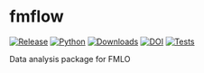 # fmflow

[![Release](https://img.shields.io/pypi/v/fmflow?label=Release&color=cornflowerblue&style=flat-square)](https://pypi.org/project/fmflow/)
[![Python](https://img.shields.io/pypi/pyversions/fmflow?label=Python&color=cornflowerblue&style=flat-square)](https://pypi.org/project/fmflow/)
[![Downloads](https://img.shields.io/pypi/dm/fmflow?label=Downloads&color=cornflowerblue&style=flat-square)](https://pepy.tech/project/fmflow)
[![DOI](https://img.shields.io/badge/DOI-10.5281/zenodo.3433962-cornflowerblue?style=flat-square)](https://doi.org/10.5281/zenodo.3433962)
[![Tests](https://img.shields.io/github/actions/workflow/status/fmlo-dev/fmflow/tests.yaml?label=Tests&style=flat-square)](https://github.com/fmlo-dev/fmflow/actions)

Data analysis package for FMLO
